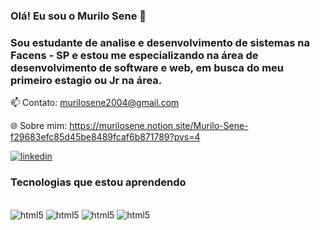 ### Olá! Eu sou o Murilo Sene 🤚
### Sou estudante de analise e desenvolvimento de sistemas na Facens - SP e estou me especializando na área de desenvolvimento de software e web, em busca do meu primeiro estagio ou Jr na área.

📫 Contato: murilosene2004@gmail.com

🌐 Sobre mim: https://murilosene.notion.site/Murilo-Sene-f29683efc85d45be8489fcaf6b871789?pvs=4


[![linkedin](https://img.shields.io/badge/LinkedIn-0077B5?style=for-the-badge&logo=linkedin&logoColor=white)](https://www.linkedin.com/in/murilo-sene-66a0442ba/)

### Tecnologias que estou aprendendo

<div style="display: inline_block"><br/>
<img aling="center" alt="html5" src="https://img.shields.io/badge/Python-3776AB?style=for-the-badge&logo=python&logoColor=white" />
<img aling="center" alt="html5" src="https://img.shields.io/badge/Django-092E20?style=for-the-badge&logo=django&logoColor=white" />
<img aling="center" alt="html5" src="https://img.shields.io/badge/Flask-000000?style=for-the-badge&logo=flask&logoColor=white" />
<img aling="center" alt="html5" src="https://img.shields.io/badge/SQLite-07405E?style=for-the-badge&logo=sqlite&logoColor=white" />
</div>
